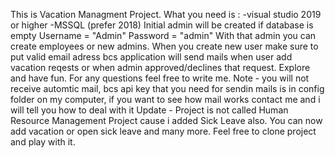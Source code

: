 This is Vacation Managment Project. 
What you need is : -visual studio 2019 or higher
                   -MSSQL (prefer 2018)
Initial admin will be created if database is empty
Username = "Admin"
Password = "admin"
With that admin you can create employees or new admins. When you create new user make sure to put valid email adress bcs application will send 
mails when user add vacation reqests or when admin approved/declines that request.
Explore and have fun. For any questions feel free to write me.
Note - you will not receive automtic mail, bcs api key that you need for sendin mails is in config folder on my computer, if you want to see how mail works contact me and i will tell you how to deal with it
Update - Project is not called Human Resource Management Project cause i added Sick Leave also. You can now add vacation or open sick leave and many more. Feel free to clone project and play with it.

